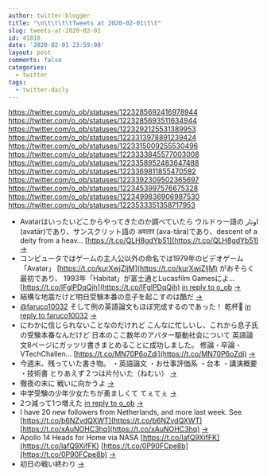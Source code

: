 ```yaml
---
author: twitter-blogger
title: "\n\t\t\t\tTweets at 2020-02-01\t\t"
slug: tweets-at-2020-02-01
id: 41818
date: '2020-02-01 23:59:00'
layout: post
comments: false
categories:
  - twitter
tags:
  - twitter-daily
---
```


https://twitter.com/o_ob/statuses/1223285692416978944 https://twitter.com/o_ob/statuses/1223285693511634944 https://twitter.com/o_ob/statuses/1223292125531389953 https://twitter.com/o_ob/statuses/1223313978891239424 https://twitter.com/o_ob/statuses/1223315009255530496 https://twitter.com/o_ob/statuses/1223333845577003008 https://twitter.com/o_ob/statuses/1223358952483647488 https://twitter.com/o_ob/statuses/1223369811855470592 https://twitter.com/o_ob/statuses/1223392309502365697 https://twitter.com/o_ob/statuses/1223453997576675328 https://twitter.com/o_ob/statuses/1223499836906987530 https://twitter.com/o_ob/statuses/1223533351358717953  

*   Avatarはいったいどこからやってきたのか調べていたら ウルドゥー語の اوتار (avatār)であり、サンスクリット語の अवतार (ava-tāra)であり、descent of a deity from a heav… [https://t.co/QLH8gdYb51](https://t.co/QLH8gdYb51) [->](https://twitter.com/o_ob/statuses/1223285692416978944)
*   コンピュータではゲームの主人公以外の命名では1979年のビデオゲーム「Avatar」 [https://t.co/kurXwjZljM](https://t.co/kurXwjZljM) がおそらく最初であり、 1993年「Habitat」が富士通とLucasfilm Gamesによ… [https://t.co/lFglPDqQjh](https://t.co/lFglPDqQjh) [in reply to o_ob](https://twitter.com/o_ob/statuses/1223285692416978944) [->](https://twitter.com/o_ob/statuses/1223285693511634944)
*   結構な地震だけど明日受験本番の息子を起こすのは酷だ [->](https://twitter.com/o_ob/statuses/1223292125531389953)
*   [@faruco10032](https://twitter.com/faruco10032) そして例の英語論文もほぼ完成するのであった！ 乾杯🍺 [in reply to faruco10032](https://twitter.com/faruco10032/statuses/1223284173546258433) [->](https://twitter.com/o_ob/statuses/1223313978891239424)
*   にわかに信じられないことなのだけれど こんなに忙しいし、これから息子氏の受験本番なんだけど 日本のここ数年のアバター駆動社会について 英語論文8ページにガッツリ書きまとめることに成功しました。 修論・卒論・VTechChallen… [https://t.co/MN70P6oZdi](https://t.co/MN70P6oZdi) [->](https://twitter.com/o_ob/statuses/1223315009255530496)
*   今週末、残っていた書き物。 ・英語論文 ・お仕事評価系 ・台本 ・講演概要 ・技術書 とりあえず２つは片付いた（ねむい） [->](https://twitter.com/o_ob/statuses/1223333845577003008)
*   徹夜の末に 戦いに向かうよ [->](https://twitter.com/o_ob/statuses/1223358952483647488)
*   中学受験の少年少女たちが勇ましくて てぇてぇ [->](https://twitter.com/o_ob/statuses/1223369811855470592)
*   2つ減って1つ増えた [in reply to o_ob](https://twitter.com/o_ob/statuses/1223333845577003008) [->](https://twitter.com/o_ob/statuses/1223392309502365697)
*   I have 20 new followers from Netherlands, and more last week. See [https://t.co/b6NZvdQXWT](https://t.co/b6NZvdQXWT) [https://t.co/xAuNOHC3hq](https://t.co/xAuNOHC3hq) [->](https://twitter.com/o_ob/statuses/1223453997576675328)
*   Apollo 14 Heads for Home via NASA [https://t.co/lafQ9XifFK](https://t.co/lafQ9XifFK) [https://t.co/0P90FCpe8b](https://t.co/0P90FCpe8b) [->](https://twitter.com/o_ob/statuses/1223499836906987530)
*   初日の戦い終わり [->](https://twitter.com/o_ob/statuses/1223533351358717953)